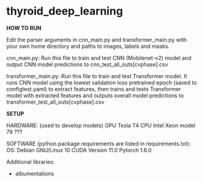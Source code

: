 # thyroid_deep_learning

**HOW TO RUN**

Edit the parser arguments in cnn_main.py and transformer_main.py with your own home directory and paths to images, labels and masks.

cnn_main.py: Run this file to train and test CNN (Mobilenet-v2) model and output CNN model predictions to cnn_test_all_outs[cvphase].csv

transformer_main.py: Run this file to train and test Transformer model. It runs CNN model using the lowest validation loss pretrained epoch (saved to configtest.yaml) to extract features, then trains and tests Transformer model with extracted features and outputs overall model predictions to transformer_test_all_outs[cvphase].csv

**SETUP**

HARDWARE: (used to develop models)
GPU Tesla T4
CPU Intel Xeon model 79 ???

SOFTWARE (python package requirements are listed in requirements.txt):
OS: Debian GNU/Linux 10
CUDA Version 11.0
Pytorch 1.6.0

Additional libraries:
- albumentations
